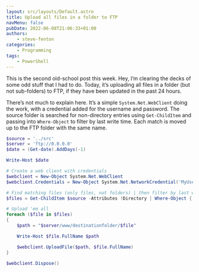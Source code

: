 ```yaml
---
layout: src/layouts/Default.astro
title: Upload all files in a folder to FTP
navMenu: false
pubDate: 2022-06-08T21:06:33+01:00
authors:
    - steve-fenton
categories:
    - Programming
tags:
    - PowerShell
---
```


This is the second old-school post this week. Hey, I’m clearing the decks of some odd stuff that I had to do. Today, it’s uploading all files in a folder (but not sub-folders) to FTP, if they have been updated in the past 24 hours.

There’s not much to explain here. It’s a simple `System.Net.WebClient` doing the work, with a credential added for the username and password. The source folder is searched for non-directory entries using `Get-ChildItem` and passing into `Where-Object` to filter by last write time. Each match is moved up to the FTP folder with the same name.

```powershell
$source = '../src'
$server = 'ftp://0.0.0.0'
$date = (Get-date).AddDays(-1)

Write-Host $date

# Create a web client with credentials
$webclient = New-Object System.Net.WebClient 
$webclient.Credentials = New-Object System.Net.NetworkCredential('MyUserName','MyPassword')  

# Find matching files (only files, not folders) | then filter by last write time
$files = Get-ChildItem $source -Attributes !Directory | Where-Object { $_.LastWriteTime -ge $date }

# Upload 'em all
foreach ($file in $files)
{
    $path = "$server/www/destinationfolder/$file"

    Write-Host $file.FullName $path

    $webclient.UploadFile($path, $file.FullName)
} 

$webclient.Dispose()
```